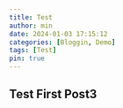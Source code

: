 ```yaml
---
title: Test
author: min
date: 2024-01-03 17:15:12
categories: [Bloggin, Demo]
tags: [Test]
pin: true
---
```


## Test First Post3